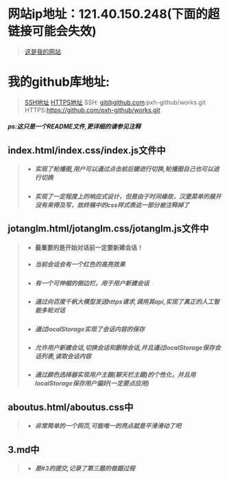 # 网站ip地址：121.40.150.248(下面的超链接可能会失效)
>[这是我的网站](121.40.150.248)
# 我的github库地址:
>[SSH地址](git@github.com:pxh-github/works.git)
>[HTTPS地址](https://github.com/pxh-github/works.git)
>SSH: git@github.com:pxh-github/works.git
>HTTPS:https://github.com/pxh-github/works.git
##### ps:这只是一个README文件,更详细的请参见注释
## index.html/index.css/index.js文件中
>* ##### 实现了轮播图,用户可以通过点击前后键进行切换,轮播图自己也可以进行切换
>* ##### 实现了一定程度上的响应式设计，但是由于时间缘故，汉堡菜单的展开没有来得及写，故终稿中的css样式表这一部分被注释掉了
## jotanglm.html/jotanglm.css/jotanglm.js文件中
>* #### 最重要的是开始对话前一定要新建会话！
>* ##### 当前会话会有一个红色的高亮效果
>* ##### 有一个可伸缩的侧边栏，用于用户新建会话
>* ##### 通过向百度千帆大模型发送https请求,调用其api,实现了真正的人工智能多轮对话
>* ##### 通过localStorage实现了会话内容的保存
>* ##### 允许用户新建会话,切换会话和删除会话,并且通过localStorage保存会话列表,读取会话内容
>* ##### 通过颜色选择器实现用户主题(聊天栏主题)的个性化，并且用localStorage保存用户偏好(一定要点应用)
## aboutus.html/aboutus.css中
>* ##### 非常简单的一个网页,可能唯一的亮点就是平滑滑动了吧
## 3.md中
>* ##### 是#3的提交,记录了第三题的做题过程